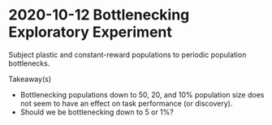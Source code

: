 # 2020-10-12 Bottlenecking Exploratory Experiment

Subject plastic and constant-reward populations to periodic population bottlenecks.

Takeaway(s)

- Bottlenecking populations down to 50, 20, and 10% population size does not seem to have an effect on task performance (or discovery).
- Should we be bottlenecking down to 5 or 1%?